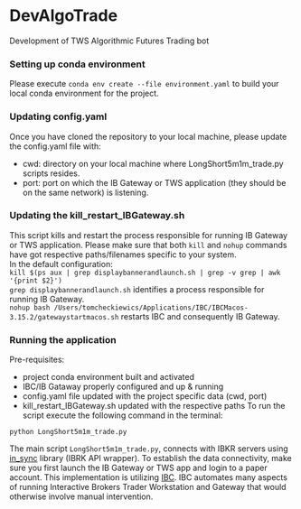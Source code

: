 # DevAlgoTrade
Development of TWS Algorithmic Futures Trading bot
### Setting up conda environment
Please execute `conda env create --file environment.yaml` to build your local conda environment for the project.

### Updating config.yaml
Once you have cloned the repository to your local machine, please update the config.yaml file with:
 - cwd: directory on your local machine where LongShort5m1m_trade.py scripts resides. 
 - port: port on which the IB Gateway or TWS application (they should be on the same network) is listening.
### Updating the kill_restart_IBGateway.sh
This script kills and restart the process responsible for running IB Gateway or TWS application.
Please make sure that both `kill` and `nohup` commands have got respective paths/filenames specific to your system.  
In the default configuration:  
 `kill $(ps aux | grep displaybannerandlaunch.sh | grep -v grep | awk '{print $2}')`  
`grep displaybannerandlaunch.sh` identifies a process responsible for running IB Gateway.  
`nohup bash /Users/tomcheckiewics/Applications/IBC/IBCMacos-3.15.2/gatewaystartmacos.sh`  restarts IBC and consequently IB Gateway.

### Running the application
Pre-requisites:
- project conda environment built and activated
- IBC/IB Gataway properly configured and up & running 
- config.yaml file updated with the project specific data (cwd, port)
- kill_restart_IBGateway.sh updated with the respective paths
To run the script execute the following command in the terminal:

`python LongShort5m1m_trade.py`

The main script `LongShort5m1m_trade.py`, connects with IBKR servers using [in_sync](https://github.com/erdewit/ib_insync) library (IBRK API wrapper).
To establish the data connectivity, make sure you first launch the IB Gateway or TWS app and login to a paper account. 
This implementation is utilizing [IBC](https://github.com/IbcAlpha/IBC/tree/3.15.2). IBC automates many aspects of running Interactive Brokers Trader Workstation and Gateway that would otherwise involve manual intervention. 